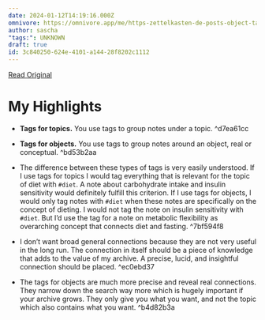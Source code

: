 ```yaml
---
date: 2024-01-12T14:19:16.000Z
omnivore: https://omnivore.app/me/https-zettelkasten-de-posts-object-tags-vs-topic-tags-18cfe058dc2
author: sascha
"tags:": UNKNOWN
draft: true
id: 3c840250-624e-4101-a144-28f8202c1112
---
```


[Read Original](https://zettelkasten.de/posts/object-tags-vs-topic-tags/)

# My Highlights

- **Tags for topics.** You use tags to group notes under a topic. ^d7ea61cc

- **Tags for objects.** You use tags to group notes around an object, real or conceptual. ^bd53b2aa

- The difference between these types of tags is very easily understood. If I use tags for topics I would tag everything that is relevant for the topic of diet with `#diet`. A note about carbohydrate intake and insulin sensitivity would definitely fulfill this criterion. If I use tags for objects, I would only tag notes with `#diet` when these notes are specifically on the concept of dieting. I would not tag the note on insulin sensitivity with `#diet`. But I’d use the tag for a note on metabolic flexibility as overarching concept that connects diet and fasting. ^7bf594f8

- I don’t want broad general connections because they are not very useful in the long run. The connection in itself should be a piece of knowledge that adds to the value of my archive. A precise, lucid, and insightful connection should be placed. ^ec0ebd37

- The tags for objects are much more precise and reveal real connections. They narrow down the search way more which is hugely important if your archive grows. They only give you what you want, and not the topic which also contains what you want. ^b4d82b3a

